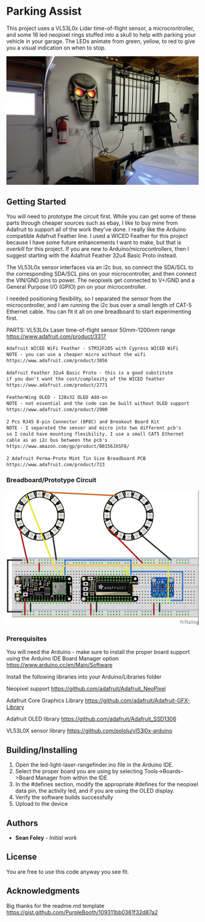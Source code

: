 # Parking Assist

This project uses a VL53L0x Lidar time-of-flight sensor, a microcrontroller, and some 16 led neopixel rings stuffed
into a skull to help with parking your vehicle in your garage.  The LEDs animate from green, yellow, to red to 
give you a visual indication on when to stop.

![park assist installed](./img/park-assist-installed.jpg)

## Getting Started

You will need to prototype the circuit first.  While you can get some of these parts through cheaper sources such as ebay,
I like to buy mine from Adafruit to support all of the work they've done.  I really like the Arduino compatible
Adafruit Feather line.  I used a WICED Feather for this project because I have some future enhancements I want to make,
but that is *overkill* for this project.  If you are new to Arduino/microcontrollers, then I suggest starting
with the Adafruit Feather 32u4 Basic Proto instead.

The VL53L0x sensor interfaces via an i2c bus, so connect the SDA/SCL to the corresponding SDA/SCL pins on your 
microcontroller, and then connect the VIN/GND pins to power.  The neopixels get connected to V+/GND and a
General Purpose I/O (GPIO) pin on your microcontroller.   

I needed positioning flexibility, so I separated the sensor from the microcontroller, and I am running the i2c bus over
a small length of CAT-5 Ethernet cable.  You can fit it all on one breadboard to start experimenting first.

PARTS:
    VL53L0x Laser time-of-flight sensor 50mm-1200mm range
    https://www.adafruit.com/product/3317
    
    Adafruit WICED WiFi Feather - STM32F205 with Cypress WICED WiFi
    NOTE - you can use a cheaper micro without the wifi
    https://www.adafruit.com/product/3056

    Adafruit Feather 32u4 Basic Proto - this is a good substitute
    if you don't want the cost/complexity of the WICED feather
    https://www.adafruit.com/product/2771

    FeatherWing OLED - 128x32 OLED Add-on 
    NOTE - not essential and the code can be built without OLED support
    https://www.adafruit.com/product/2900

    2 Pcs RJ45 8-pin Connector (8P8C) and Breakout Board Kit 
    NOTE - I separated the sensor and micro into two different pcb's
    so I could have mounting flexibility. I use a small CAT5 Ethernet
    cable as an i2c bus between the pcb's
    https://www.amazon.com/gp/product/B0156JXSF8/

    2 Adafruit Perma-Proto Mint Tin Size Breadboard PCB
    https://www.adafruit.com/product/723

### Breadboard/Prototype Circuit

![breadboard circuit diagram](./img/park-assist-breadboarded-circuit.jpg)

### Prerequisites

You will need the Arduino - make sure to install the proper board
support using the Arduino IDE Board Manager option
https://www.arduino.cc/en/Main/Software

Install the following libraries into your Arduino/Libraries folder

Neopixel support
https://github.com/adafruit/Adafruit_NeoPixel

Adafruit Core Graphics Library
https://github.com/adafruit/Adafruit-GFX-Library

Adafruit OLED library
https://github.com/adafruit/Adafruit_SSD1306

VL53L0X sensor library 
https://github.com/pololu/vl53l0x-arduino


## Building/Installing

1.  Open the led-light-laser-rangefinder.ino file in the Arduino IDE.
1.  Select the proper board you are using by selecting Tools->Boards->Board Manager from within the IDE
1.  In the #defines section, modify the appropriate #defines for the neopixel data pin, the activity led, and if you are using the OLED display.
1.  Verify the software builds successfully
1.  Upload to the device

## Authors

* **Sean Foley** - *Initial work*


## License

You are free to use this code anyway you see fit.

## Acknowledgments

Big thanks for the readme.md template
https://gist.github.com/PurpleBooth/109311bb0361f32d87a2